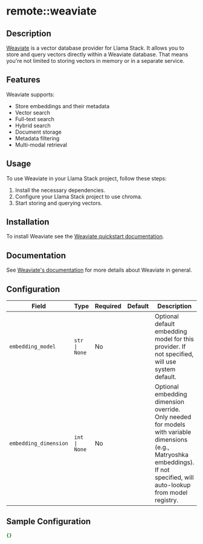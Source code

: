 # remote::weaviate

## Description


[Weaviate](https://weaviate.io/) is a vector database provider for Llama Stack.
It allows you to store and query vectors directly within a Weaviate database.
That means you're not limited to storing vectors in memory or in a separate service.

## Features
Weaviate supports:
- Store embeddings and their metadata
- Vector search
- Full-text search
- Hybrid search
- Document storage
- Metadata filtering
- Multi-modal retrieval

## Usage

To use Weaviate in your Llama Stack project, follow these steps:

1. Install the necessary dependencies.
2. Configure your Llama Stack project to use chroma.
3. Start storing and querying vectors.

## Installation

To install Weaviate see the [Weaviate quickstart documentation](https://weaviate.io/developers/weaviate/quickstart).

## Documentation
See [Weaviate's documentation](https://weaviate.io/developers/weaviate) for more details about Weaviate in general.


## Configuration

| Field | Type | Required | Default | Description |
|-------|------|----------|---------|-------------|
| `embedding_model` | `str \| None` | No |  | Optional default embedding model for this provider. If not specified, will use system default. |
| `embedding_dimension` | `int \| None` | No |  | Optional embedding dimension override. Only needed for models with variable dimensions (e.g., Matryoshka embeddings). If not specified, will auto-lookup from model registry. |

## Sample Configuration

```yaml
{}

```

